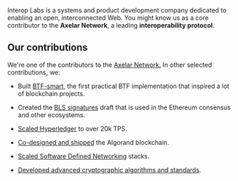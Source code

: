  Interop Labs is a systems and product development company dedicated to enabling an open, interconnected Web. You might know us as a core contributor to the **Axelar Network**, a leading **interoperability protocol**.


 Our contributions
-----------------

We're one of the contributors to the [Axelar Network.](https://www.axelar.network/whitepaper) In other selected contributions, we:

-   Built [BTF-smart](https://bft-smart.github.io/library/), the first practical BTF implementation that inspired a lot of blockchain projects.

-   Created the [BLS signatures](https://datatracker.ietf.org/doc/draft-irtf-cfrg-bls-signature/) draft that is used in the Ethereum consensus and other ecosystems.

-   [Scaled Hyperledger](https://arxiv.org/abs/1901.00910) to over 20k TPS.

-   [Co-designed and shipped](https://eprint.iacr.org/2018/377) the Algorand blockchain.

-   [Scaled Software Defined Networking](https://www.usenix.org/conference/hot-ice12/workshop-program/presentation/tootoonchian) stacks.

-   [Developed advanced cryptographic algorithms and standards](https://scholar.google.com/citations?user=joZ7vIgAAAAJ&hl=en).